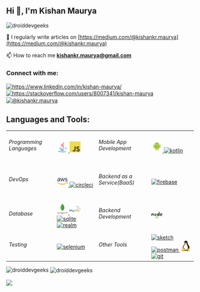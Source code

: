 <h2 align="left">Hi 👋, I'm Kishan Maurya</h2>

<p align="left"> <img src="https://komarev.com/ghpvc/?username=droiddevgeeks&label=Profile%20views&color=0e75b6&style=flat" alt="droiddevgeeks" /> </p>


📝 I regularly write articles on [https://medium.com/@kishankr.maurya](https://medium.com/@kishankr.maurya)

📫 How to reach me **kishankr.maurya@gmail.com**


<h3 align="left">Connect with me:</h3>
<p align="left">
<a href="https://linkedin.com/in/kishan-maurya/" target="blank"><img align="center" src="https://cdn.jsdelivr.net/npm/simple-icons@3.0.1/icons/linkedin.svg" alt="https://www.linkedin.com/in/kishan-maurya/" height="30" width="40" /></a> &nbsp;&nbsp;
<a href="https://stackoverflow.com/users/8007341/kishan-maurya" target="blank"><img align="center" src="https://cdn.jsdelivr.net/npm/simple-icons@3.0.1/icons/stackoverflow.svg" alt="https://stackoverflow.com/users/8007341/kishan-maurya" height="30" width="40" /></a> &nbsp;&nbsp;
<a href="https://medium.com/@kishankr.maurya" target="blank"><img align="center" src="https://cdn.jsdelivr.net/npm/simple-icons@3.0.1/icons/medium.svg" alt="@kishankr.maurya" height="30" width="40" /></a>
</p>

<h2 align="left">Languages and Tools:</h2>

<table style="width:100%">
  <tr>
    <td><h6 align="left">Programming Languages</h6></td>
    <td><a href="https://www.java.com" target="_blank"><img src="https://raw.githubusercontent.com/devicons/devicon/master/icons/java/java-original.svg" alt="java" width="30" height="30"/> </a> <a href="https://developer.mozilla.org/en-US/docs/Web/JavaScript" target="_blank"> <img src="https://raw.githubusercontent.com/devicons/devicon/master/icons/javascript/javascript-original.svg" alt="javascript" width="30" height="30"/> </a></td>
 <td><h6 align="left">Mobile App Development</h6></td>
    <td>
      <a href="https://developer.android.com" target="_blank"> <img src="https://raw.githubusercontent.com/devicons/devicon/master/icons/android/android-original-wordmark.svg" alt="android" width="30" height="30"/> </a> <a href="https://kotlinlang.org" target="_blank"> <img src="https://www.vectorlogo.zone/logos/kotlinlang/kotlinlang-icon.svg" alt="kotlin" width="30" height="30"/></a>
  </td>
 </tr>

  
   <tr>
    <td><h6 align="left">DevOps</h6></td>
    <td>
      <a href="https://aws.amazon.com" target="_blank"> <img src="https://raw.githubusercontent.com/devicons/devicon/master/icons/amazonwebservices/amazonwebservices-original-wordmark.svg" alt="aws" width="30" height="30"/> </a> <a href="https://circleci.com" target="_blank"> <img src="https://www.vectorlogo.zone/logos/circleci/circleci-icon.svg" alt="circleci" width="30" height="30"/></a>
  </td>
  
   <td><h6 align="left">Backend as a Service(BaaS)</h6></td>
    <td><a href="https://firebase.google.com/" target="_blank"> <img src="https://www.vectorlogo.zone/logos/firebase/firebase-icon.svg" alt="firebase" width="30" height="30"/> </a> </td>
  </tr>
  
 
      
 <tr>
    <td><h6 align="left">Database</h6></td>
    <td><a href="https://www.mongodb.com/" target="_blank"> <img src="https://raw.githubusercontent.com/devicons/devicon/master/icons/mongodb/mongodb-original-wordmark.svg" alt="mongodb" width="30" height="30"/> </a><a href="https://www.mysql.com/" target="_blank"> <img src="https://raw.githubusercontent.com/devicons/devicon/master/icons/mysql/mysql-original-wordmark.svg" alt="mysql" width="30" height="30"/> </a><a href="https://www.sqlite.org/" target="_blank"> <img src="https://www.vectorlogo.zone/logos/sqlite/sqlite-icon.svg" alt="sqlite" width="30" height="30"/> </a><a href="https://realm.io/" target="_blank"> <img src="https://raw.githubusercontent.com/bestofjs/bestofjs-webui/8665e8c267a0215f3159df28b33c365198101df5/public/logos/realm.svg" alt="realm" width="30" height="30"/> </a></td>
  
  <td><h6 align="left">Backend Development</h6></td>
    <td><a href="https://nodejs.org" target="_blank"> <img src="https://raw.githubusercontent.com/devicons/devicon/master/icons/nodejs/nodejs-original-wordmark.svg" alt="nodejs" width="30" height="30"/> </a></td>
  </tr>

  
  <tr>
    <td><h6 align="left">Testing</h6></td>
    <td><a href="https://www.selenium.dev" target="_blank"> <img src="https://raw.githubusercontent.com/detain/svg-logos/780f25886640cef088af994181646db2f6b1a3f8/svg/selenium-logo.svg" alt="selenium" width="30" height="30"/> </a></td>
  
  <td><h6 align="left">Other Tools</h6></td>
    <td><a href="https://www.sketch.com/" target="_blank"> <img src="https://www.vectorlogo.zone/logos/sketchapp/sketchapp-icon.svg" alt="sketch" width="30" height="30"/> </a> <a href="https://postman.com" target="_blank"> <img src="https://www.vectorlogo.zone/logos/getpostman/getpostman-icon.svg" alt="postman" width="30" height="30"/> </a><a href="https://www.linux.org/" target="_blank"> <img src="https://raw.githubusercontent.com/devicons/devicon/master/icons/linux/linux-original.svg" alt="linux" width="30" height="30"/> </a><a href="https://git-scm.com/" target="_blank"> <img src="https://www.vectorlogo.zone/logos/git-scm/git-scm-icon.svg" alt="git" width="30" height="30"/> </a></td>
  </tr>
  
  
</table>

<p><img align="left" src="https://github-readme-stats.vercel.app/api/top-langs?username=droiddevgeeks&show_icons=true&locale=en&layout=compact" alt="droiddevgeeks" /></p>

<p>&nbsp;<img align="center" src="https://github-readme-stats.vercel.app/api?username=droiddevgeeks&show_icons=true&locale=en" alt="droiddevgeeks" /></p>


<a href="https://github.com/droiddevgeeks/NewsApp">
  <img align="center" src="https://github-readme-stats.vercel.app/api/pin/?username=droiddevgeeks&repo=NewsApp" />
</a>
